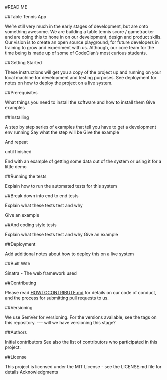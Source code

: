 #READ ME 

##Table Tennis App

We’re still very much in the early stages of development, but are onto something awesome.  We are building a table tennis score / gametracker and are doing this to hone in on our development, design and product skills.   Our vision is to create an open source playground, for future developers in training to grow and experiment with us. Although, our core team for the time being is made up of some of CodeClan’s most curious students.  

##Getting Started

These instructions will get you a copy of the project up and running on your local machine for development and testing purposes. See deployment for notes on how to deploy the project on a live system.

##Prerequisites

What things you need to install the software and how to install them
Give examples

##Installing

A step by step series of examples that tell you have to get a development env running
Say what the step will be
Give the example

And repeat

until finished

End with an example of getting some data out of the system or using it for a little demo

##Running the tests

Explain how to run the automated tests for this system

##Break down into end to end tests

Explain what these tests test and why

Give an example


##And coding style tests

Explain what these tests test and why
Give an example


##Deployment

Add additional notes about how to deploy this on a live system

##Built With

Sinatra - The web framework used

##Contributing

Please read [HOWTOCONTRIBUTE.md](https://dummyurl.com) for details on our code of conduct, and the process for submitting pull requests to us.

##Versioning

We use SemVer for versioning. For the versions available, see the tags on this repository. --- will we have versioning this stage?

##Authors

Initial contributors 
See also the list of contributors who participated in this project.

##License

This project is licensed under the MIT License - see the LICENSE.md file for details
Acknowledgments


